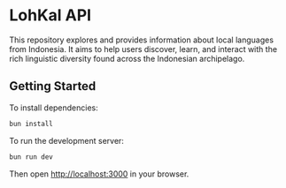 # LohKal API

This repository explores and provides information about local languages from Indonesia. It aims to help users discover, learn, and interact with the rich linguistic diversity found across the Indonesian archipelago.

## Getting Started

To install dependencies:

```sh
bun install
```

To run the development server:

```sh
bun run dev
```

Then open [http://localhost:3000](http://localhost:3000) in your browser.

